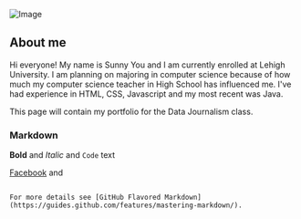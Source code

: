 ![Image](https://github.com/yousunny3/yousunny3.github.io/blob/master/self.jpg?raw=true)

## About me

Hi everyone! My name is Sunny You and I am currently enrolled at Lehigh University. I am planning on majoring in computer science because of how much my computer science teacher in High School has influenced me. I've had experience in HTML, CSS, Javascript and my most recent was Java. 

This page will contain my portfolio for the Data Journalism class.  


### Markdown

**Bold** and _Italic_ and `Code` text

[Facebook](www.facebook.com) and 
```

For more details see [GitHub Flavored Markdown](https://guides.github.com/features/mastering-markdown/).

